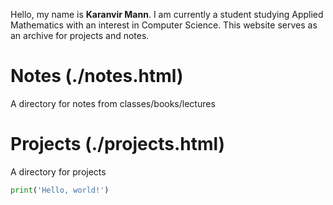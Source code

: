 Hello, my name is **Karanvir Mann**. I am currently a student studying Applied Mathematics with an interest in Computer Science. This website serves as an archive for projects and notes. 

# Notes (./notes.html)
A directory for notes from classes/books/lectures

# Projects (./projects.html)
A directory for projects 

```python
print('Hello, world!')
```





